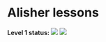 # Alisher lessons

<strong>Level 1 status:</strong>
<img src="https://github.com/Shidlowski/Alisher_lessons/actions/workflows/level1_build.yml/badge.svg?event=pull_request)">
<img src="https://github.com/Shidlowski/Alisher_lessons/actions/workflows/level1_test.yml/badge.svg?event=pull_request)">
